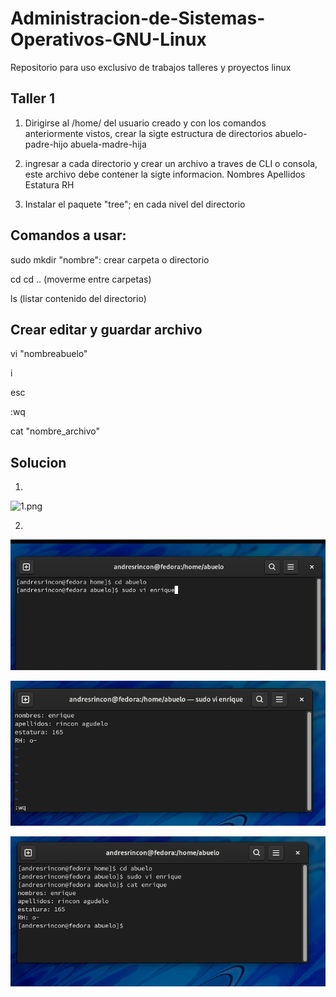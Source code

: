 # Administracion-de-Sistemas-Operativos-GNU-Linux
Repositorio para uso exclusivo de trabajos talleres y proyectos linux

## Taller 1 

1. Dirigirse al /home/ del usuario creado y con los comandos anteriormente vistos, crear la sigte estructura de directorios 
abuelo-padre-hijo    abuela-madre-hija

2. ingresar a cada directorio y crear un archivo a traves de CLI o consola, este archivo debe contener la sigte informacion. 
Nombres Apellidos Estatura RH

3. Instalar el paquete "tree"; en cada nivel del directorio

## Comandos a usar:
 sudo mkdir "nombre": crear carpeta o directorio
 
 cd  cd .. (moverme entre carpetas)
 
 ls  (listar contenido del directorio)
 
 ## Crear editar y guardar archivo
 
 vi "nombreabuelo"
 
 i
 
 esc
 
 :wq
 
 cat "nombre_archivo"
 
 
 
 ## Solucion
 
1.

 <img src="/img/1.png" title="1.png" name="1.png"/><br>
 
2.
 
 <img src="/img/2.png" title="2.png" name="2.png"/><br>
 
 <img src="/img/3.png" title="3.png" name="3.png"/><br>
 
 <img src="/img/4.png" title="4.png" name="4.png"/><br>
